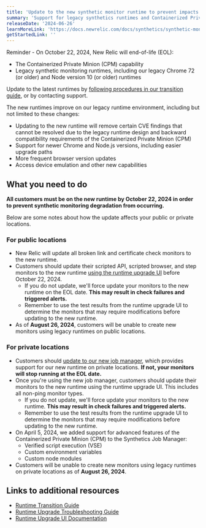 ```yaml
---
title: 'Update to the new synthetic monitor runtime to prevent impacts to your synthetic monitors'
summary: 'Support for legacy synthetics runtimes and Containerized Private Minion will be concluded on October 22, 2024. As of August 26, 2024, customers will be unable to create new monitors using legacy runtimes.'
releaseDate: '2024-06-26'
learnMoreLink: 'https://docs.newrelic.com/docs/synthetics/synthetic-monitoring/using-monitors/runtime-upgrade-ui'
getStartedLink: ''
---
```


Reminder - On October 22, 2024, New Relic will end-of-life (EOL):

* The Containerized Private Minion (CPM) capability
* Legacy synthetic monitoring runtimes, including our legacy Chrome 72 (or older) and Node version 10 (or older) runtimes 

Update to the latest runtimes by [following procedures in our transition guide](https://docs.newrelic.com/docs/synthetics/synthetic-monitoring/using-monitors/new-runtime/), or by contacting support.

The new runtimes improve on our legacy runtime environment, including but not limited to these changes:  

* Updating to the new runtime will remove certain CVE findings that cannot be resolved due to  the legacy runtime design and backward compatibility requirements of the Containerized Private Minion (CPM)
* Support for newer Chrome and Node.js versions, including easier upgrade paths
* More frequent browser version updates
* Access device emulation and other new capabilities 

## What you need to do

**All customers must be on the new runtime by October 22, 2024 in order to prevent synthetic monitoring degradation from occurring.**

Below are some notes about how the update affects your public or private locations.

### For public locations

* New Relic will update all broken link and certificate check monitors to the new runtime.
* Customers should update their scripted API, scripted browser, and step monitors to the new runtime [using the runtime upgrade UI](https://docs.newrelic.com/docs/synthetics/synthetic-monitoring/using-monitors/runtime-upgrade-ui) before October 22, 2024. 
   * If you do not update, we'll force update your monitors to the new runtime on the EOL date. **This may result in check failures and triggered alerts.**
   * Remember to use the test results from the runtime upgrade UI to determine the monitors that may require modifications before updating to the new runtime.
* As of **August 26, 2024**, customers will be unable to create new monitors using legacy runtimes on public locations.

### For private locations

* Customers should [update to our new job manager](https://docs.newrelic.com/docs/synthetics/synthetic-monitoring/private-locations/job-manager-transition-guide/), which provides support for our new runtime on private locations. **If not, your monitors will stop running at the EOL date.**
* Once you're using the new job manager, customers should update their monitors to the new runtime using the runtime upgrade UI. This includes all non-ping monitor types. 
   * If you do not update, we'll force update your monitors to the new runtime. **This may result in check failures and triggered alerts.**
   * Remember to use the test results from the runtime upgrade UI to determine the monitors that may require modifications before updating to the new runtime.
* On April 5, 2024, we added support for advanced features of the Containerized Private Minion (CPM) to the Synthetics Job Manager:
   * Verified script execution (VSE)
   * Custom environment variables
   * Custom node modules
* Customers will be unable to create new monitors using legacy runtimes on private locations as of **August 26, 2024**.

## Links to additional resources

* [Runtime Transition Guide](https://docs.newrelic.com/docs/synthetics/synthetic-monitoring/using-monitors/new-runtime/)
* [Runtime Upgrade Troubleshooting Guide](https://docs.newrelic.com/docs/synthetics/synthetic-monitoring/troubleshooting/runtime-upgrade-troubleshooting/)
* [Runtime Upgrade UI Documentation](https://docs.newrelic.com/docs/synthetics/synthetic-monitoring/using-monitors/runtime-upgrade-ui)
